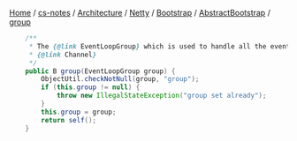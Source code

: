 [Home](https://mengxianbin.github.io) /
[cs-notes](https://mengxianbin.github.io/cs-notes/site) /
[Architecture](https://mengxianbin.github.io/cs-notes/site/Architecture) /
[Netty](https://mengxianbin.github.io/cs-notes/site/Architecture/Netty) /
[Bootstrap](https://mengxianbin.github.io/cs-notes/site/Architecture/Netty/Bootstrap) /
[AbstractBootstrap](https://mengxianbin.github.io/cs-notes/site/Architecture/Netty/Bootstrap/AbstractBootstrap) /
[group](https://mengxianbin.github.io/cs-notes/site/Architecture/Netty/Bootstrap/AbstractBootstrap/group)

```java
    /**
     * The {@link EventLoopGroup} which is used to handle all the events for the to-be-created
     * {@link Channel}
     */
    public B group(EventLoopGroup group) {
        ObjectUtil.checkNotNull(group, "group");
        if (this.group != null) {
            throw new IllegalStateException("group set already");
        }
        this.group = group;
        return self();
    }
```